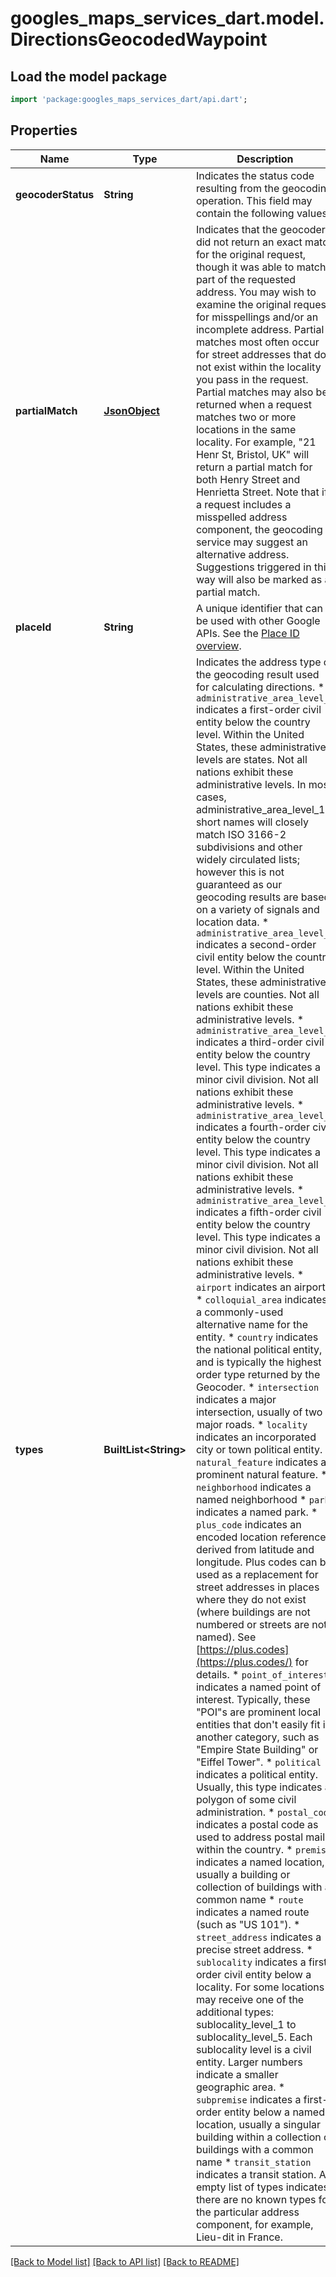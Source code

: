 # googles_maps_services_dart.model.DirectionsGeocodedWaypoint

## Load the model package
```dart
import 'package:googles_maps_services_dart/api.dart';
```

## Properties
Name | Type | Description | Notes
------------ | ------------- | ------------- | -------------
**geocoderStatus** | **String** | Indicates the status code resulting from the geocoding operation. This field may contain the following values. | [optional] 
**partialMatch** | [**JsonObject**](.md) | Indicates that the geocoder did not return an exact match for the original request, though it was able to match part of the requested address. You may wish to examine the original request for misspellings and/or an incomplete address.  Partial matches most often occur for street addresses that do not exist within the locality you pass in the request. Partial matches may also be returned when a request matches two or more locations in the same locality. For example, \"21 Henr St, Bristol, UK\" will return a partial match for both Henry Street and Henrietta Street. Note that if a request includes a misspelled address component, the geocoding service may suggest an alternative address. Suggestions triggered in this way will also be marked as a partial match.  | [optional] 
**placeId** | **String** | A unique identifier that can be used with other Google APIs. See the [Place ID overview](https://developers.google.com/maps/documentation/places/web-service/place-id). | [optional] 
**types** | **BuiltList&lt;String&gt;** | Indicates the address type of the geocoding result used for calculating directions.  * `administrative_area_level_1` indicates a first-order civil entity below the country level. Within the United States, these administrative levels are states. Not all nations exhibit these administrative levels. In most cases, administrative_area_level_1 short names will closely match ISO 3166-2 subdivisions and other widely circulated lists; however this is not guaranteed as our geocoding results are based on a variety of signals and location data. * `administrative_area_level_2` indicates a second-order civil entity below the country level. Within the United States, these administrative levels are counties. Not all nations exhibit these administrative levels. * `administrative_area_level_3` indicates a third-order civil entity below the country level. This type indicates a minor civil division. Not all nations exhibit these administrative levels. * `administrative_area_level_4` indicates a fourth-order civil entity below the country level. This type indicates a minor civil division. Not all nations exhibit these administrative levels. * `administrative_area_level_5` indicates a fifth-order civil entity below the country level. This type indicates a minor civil division. Not all nations exhibit these administrative levels. * `airport` indicates an airport. * `colloquial_area` indicates a commonly-used alternative name for the entity. * `country` indicates the national political entity, and is typically the highest order type returned by the Geocoder. * `intersection` indicates a major intersection, usually of two major roads. * `locality` indicates an incorporated city or town political entity. * `natural_feature` indicates a prominent natural feature. * `neighborhood` indicates a named neighborhood * `park` indicates a named park. * `plus_code` indicates an encoded location reference, derived from latitude and longitude. Plus codes can be used as a replacement for street addresses in places where they do not exist (where buildings are not numbered or streets are not named). See [https://plus.codes](https://plus.codes/) for details. * `point_of_interest` indicates a named point of interest. Typically, these \"POI\"s are prominent local entities that don't easily fit in another category, such as \"Empire State Building\" or \"Eiffel Tower\". * `political` indicates a political entity. Usually, this type indicates a polygon of some civil administration. * `postal_code` indicates a postal code as used to address postal mail within the country. * `premise` indicates a named location, usually a building or collection of buildings with a common name * `route` indicates a named route (such as \"US 101\"). * `street_address` indicates a precise street address. * `sublocality` indicates a first-order civil entity below a locality. For some locations may receive one of the additional types: sublocality_level_1 to sublocality_level_5. Each sublocality level is a civil entity. Larger numbers indicate a smaller geographic area. * `subpremise` indicates a first-order entity below a named location, usually a singular building within a collection of buildings with a common name * `transit_station` indicates a transit station.  An empty list of types indicates there are no known types for the particular address component, for example, Lieu-dit in France.  | [optional] 

[[Back to Model list]](../README.md#documentation-for-models) [[Back to API list]](../README.md#documentation-for-api-endpoints) [[Back to README]](../README.md)



